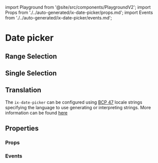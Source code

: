 import Playground from '@site/src/components/PlaygroundV2';
import Props from './../auto-generated/ix-date-picker/props.md';
import Events from './../auto-generated/ix-date-picker/events.md';

# Date picker

## Range Selection

<Playground
name="datepicker-range" height="35rem"
examplesByName></Playground>

## Single Selection

<Playground
name="datepicker" height="35rem"
examplesByName></Playground>

## Translation

The `ix-date-picker` can be configured using [BCP 47](https://tools.ietf.org/html/rfc5646) locale strings specifying the language to use generating or interpreting strings. More information can be found [here](https://moment.github.io/luxon/#/intl?id=default-locale)

<Playground
name="datepicker-locale" height="35rem" examplesByName></Playground>

## Properties

### Props

<Props />

### Events

<Events />
